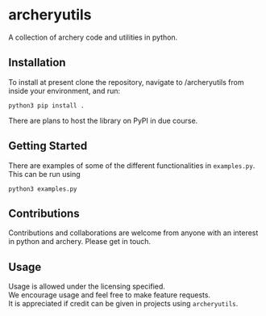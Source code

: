 # archeryutils
A collection of archery code and utilities in python.

## Installation
To install at present clone the repository, navigate to /archeryutils
from inside your environment, and run:  

    python3 pip install .

There are plans to host the library on PyPI in due course.

## Getting Started
There are examples of some of the different functionalities in
```examples.py```.
This can be run using 

    python3 examples.py

## Contributions
Contributions and collaborations are welcome from anyone with an
interest in python and archery.
Please get in touch.

## Usage
Usage is allowed under the licensing specified.  
We encourage usage and feel free to make feature requests.  
It is appreciated if credit can be given in projects using ```archeryutils```.